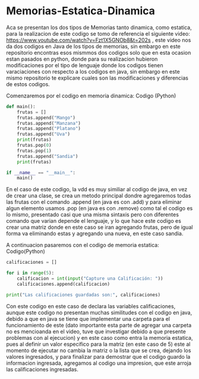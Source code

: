 # Memorias-Estatica-Dinamica
Aca se presentan los dos tipos de Memorias tanto dinamica, como estatica, para la realizacion de este codigo se tomo de referencia el siguiente video: https://www.youtube.com/watch?v=Fzt1X5GNOb8&t=202s , este video nos da dos codigos en Java de los tipos de memorias, sin embargo en este repositorio encontras esos mismmos dos codigos solo que en esta ocasion estan pasados en python, donde para su realizacion hubieron modificaciones por el tipo de lenguaje donde los codigos tienen varaciaciones con respecto a los codigos en java, sin embargo en este mismo repositorio te explicare cuales son las modificaciones y diferencias de estos codigos.

Comenzaremos por el codigo en memoria dinamica:
Codigo (Python)

```python
def main():
    frutas = []
    frutas.append("Mango")
    frutas.append("Manzana")
    frutas.append("Platano")
    frutas.append("Uva")
    print(frutas)
    frutas.pop(0)
    frutas.pop(1)
    frutas.append("Sandia")
    print(frutas)

if __name__ == "__main__":
    main()
```

En el caso de este codigo, la vdd es muy similiar al codigo de java, en vez de crear una clase, se crea un metodo principal dondre agregaremos todas las frutas con el comando .append (en java es con .add) y para eliminar algun elemento usamos .pop (en java es con .remove) como tal el codigo es lo mismo, presentado casi que una misma sintaxis pero con diferentes comando que varian depende el lenguaje, y lo que hace este codigo es crear una matriz donde en este caso se iran agregando frutas, pero de igual forma va eliminando estas y agregando una nueva, en este caso sandia. 

A continuacion pasaremos con el codigo de memoria estatica:
Codigo(Python)

```python
calificaciones = []

for i in range(5):
    calificacion = int(input("Capture una Calificación: "))
    calificaciones.append(calificacion)

print("Las calificaciones guardadas son:", calificaciones)
```
Con este codigo en este caso de declara las variables calificaciones, aunque este codigo no presentan muchas similitudes con el codigo en java, debido a que en java se tiene que implementar una carpeta para el funcionamiento de este (dato importante esta parte de agregar una carpeta no es mencioanda en el video, tuve que investigar debido a que presente problemas con al ejecucion) y en este caso como entra la memoria estatica, pues al definir un valor especifico para la matriz (en este caso de 5) este al momento de ejecutar no cambia la matriz o la lista que se crea, dejando los valores ingresados, y para finalizar para demostrar que el codigo guardo la informacion ingresada, agregamos al codigo una impresion, que este arroja las calificaciones ingresadas.
